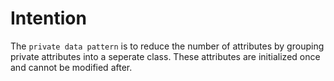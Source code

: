 # Intention

The `private data pattern` is to reduce the number of attributes by grouping private attributes into a seperate class. These attributes are initialized once and cannot be modified after.